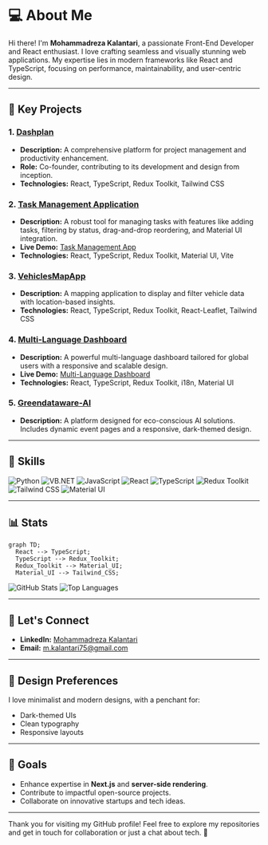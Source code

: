 # 💻 About Me

Hi there! I'm **Mohammadreza Kalantari**, a passionate Front-End Developer and React enthusiast. I love crafting seamless and visually stunning web applications. My expertise lies in modern frameworks like React and TypeScript, focusing on performance, maintainability, and user-centric design.

---

## 🌟 Key Projects

### 1. [Dashplan](https://dashplan.ir)
- **Description:** A comprehensive platform for project management and productivity enhancement. 
- **Role:** Co-founder, contributing to its development and design from inception.
- **Technologies:** React, TypeScript, Redux Toolkit, Tailwind CSS

### 2. [Task Management Application](https://github.com/mkalantari96/Task-Management-Tools)
- **Description:** A robust tool for managing tasks with features like adding tasks, filtering by status, drag-and-drop reordering, and Material UI integration.
- **Live Demo:** [Task Management App](https://taskmanagementapp-kalantari.vercel.app/)
- **Technologies:** React, TypeScript, Redux Toolkit, Material UI, Vite

### 3. [VehiclesMapApp](https://github.com/mkalantari96/VehiclesMapApp)
- **Description:** A mapping application to display and filter vehicle data with location-based insights.
- **Technologies:** React, TypeScript, Redux Toolkit, React-Leaflet, Tailwind CSS

### 4. [Multi-Language Dashboard](https://github.com/mkalantari96/Multi-Language-Dashboard)
- **Description:** A powerful multi-language dashboard tailored for global users with a responsive and scalable design.
- **Live Demo:** [Multi-Language Dashboard](https://multi-language-dashboard.vercel.app/)
- **Technologies:** React, TypeScript, Redux Toolkit, i18n, Material UI

### 5. [Greendataware-AI](https://github.com/mkalantari96/greendataware-ai)
- **Description:** A platform designed for eco-conscious AI solutions. Includes dynamic event pages and a responsive, dark-themed design.

---


## 🎯 Skills

![Python](https://img.shields.io/badge/-Python-3776AB?style=for-the-badge&logo=python&logoColor=white)
![VB.NET](https://img.shields.io/badge/-VB.NET-5C2D91?style=for-the-badge&logo=dot-net&logoColor=white)
![JavaScript](https://img.shields.io/badge/-JavaScript-F7DF1E?style=for-the-badge&logo=javascript&logoColor=black)
![React](https://img.shields.io/badge/-React-61DAFB?style=for-the-badge&logo=react&logoColor=white)
![TypeScript](https://img.shields.io/badge/-TypeScript-007ACC?style=for-the-badge&logo=typescript&logoColor=white)
![Redux Toolkit](https://img.shields.io/badge/-Redux_Toolkit-764ABC?style=for-the-badge&logo=redux&logoColor=white)
![Tailwind CSS](https://img.shields.io/badge/-Tailwind_CSS-38B2AC?style=for-the-badge&logo=tailwind-css&logoColor=white)
![Material UI](https://img.shields.io/badge/-Material_UI-007FFF?style=for-the-badge&logo=mui&logoColor=white)

---

## 📊 Stats

```mermaid
graph TD;
  React --> TypeScript;
  TypeScript --> Redux_Toolkit;
  Redux_Toolkit --> Material_UI;
  Material_UI --> Tailwind_CSS;
```

![GitHub Stats](https://github-readme-stats.vercel.app/api?username=mkalantari96&show_icons=true&theme=radical)
![Top Languages](https://github-readme-stats.vercel.app/api/top-langs/?username=mkalantari96&layout=compact&theme=radical)

---

## 🔗 Let's Connect

- **LinkedIn:** [Mohammadreza Kalantari](https://www.linkedin.com/in/mohammadreza-kalantari/)
- **Email:** m.kalantari75@gmail.com

---

## 🎨 Design Preferences

I love minimalist and modern designs, with a penchant for:
- Dark-themed UIs
- Clean typography
- Responsive layouts

---

## 🚀 Goals

- Enhance expertise in **Next.js** and **server-side rendering**.
- Contribute to impactful open-source projects.
- Collaborate on innovative startups and tech ideas.

---

Thank you for visiting my GitHub profile! Feel free to explore my repositories and get in touch for collaboration or just a chat about tech. 🚀

